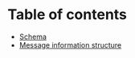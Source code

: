 # Table of contents

* [Schema](README.md)
* [Message information structure](message-information-structure.md)
